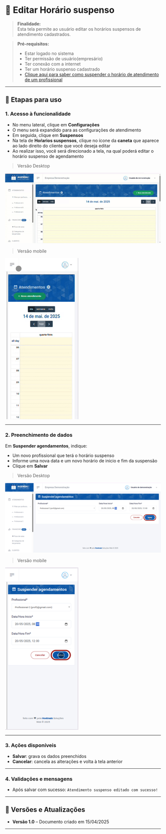 # 📘 Editar Horário suspenso

> **Finalidade:**  
> Esta tela permite ao usuário editar os horários suspensos de atendimento cadastrados.

> **Pré-requisitos:**    
> - Estar logado no sistema  
> - Ter permissão de usuário(empresário) 
> - Ter conexão com a internet
> - Ter um horário suspenso cadastrado
> - [Clique aqui para saber como suspender o horário de atendimento de um profissional](../suspender_horario/readme.md)

---

## 🧭 Etapas para uso

### 1. Acesso à funcionalidade
- No menu lateral, clique em **Configurações**
- O menu será expandido para as configurações de atendimento
- Em seguida, clique em **Suspensos**
- Na tela de **Hoŕarios suspensos**, clique no ícone da **caneta** que aparece ao lado direito do cliente que você deseja editar
-  Ao realizar isso, você será direcionado a tela, na qual poderá editar o horário suspenso de agendamento

> Versão Desktop

![Alt text](img/editar_horario_suspenso_parte1_desktop.gif)

> Versão mobile

![Alt text](img/editar_horario_suspenso_parte1_mobile.gif)

---

### 2. Preenchimento de dados
Em **Suspender agendamentos**, indique:
- Um novo profissional que terá o horário suspenso
- Informe uma nova data e um novo horário de inicio e fim da suspensão
- Clique em **Salvar**

> Versão Desktop

![Alt text](img/editar_horario_suspenso_parte2_desktop.png)

> Versão mobile

![Alt text](img/editar_horario_suspenso_parte2_mobile.png)

---

### 3. Ações disponíveis 
- **Salvar**: grava os dados preenchidos  
- **Cancelar**: cancela as alterações e volta à tela anterior  

---

### 4. Validações e mensagens
- Após salvar com sucesso: `Atendimento suspenso editado com sucesso!`  

---

## 🔄 Versões e Atualizações

- **Versão 1.0** – Documento criado em 15/04/2025

---
